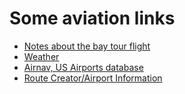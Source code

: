 # Some aviation links

- [Notes about the bay tour flight](/bay_tour_flight/)
- [Weather](http://www.duats.com/)
- [Airnav, US Airports database](http://www.airnav.com/)
- [Route Creator/Airport Information](http://skyvector.com/)
